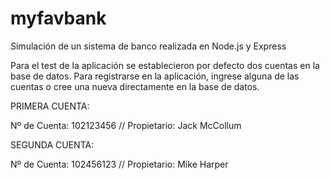 # myfavbank
Simulación de un sistema de banco realizada en Node.js y Express

Para el test de la aplicación se establecieron por defecto dos cuentas en la base de datos.
Para registrarse en la aplicación, ingrese alguna de las cuentas o cree una nueva directamente en la base de datos.

PRIMERA CUENTA:

Nº de Cuenta: 102123456 // Propietario: Jack McCollum

SEGUNDA CUENTA:

Nº de Cuenta: 102456123 // Propietario: Mike Harper
